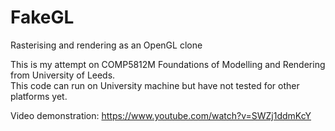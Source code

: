 # FakeGL
Rasterising and rendering as an OpenGL clone

This is my attempt on COMP5812M Foundations of Modelling and Rendering from University of Leeds.  
This code can run on University machine but have not tested for other platforms yet.

Video demonstration: https://www.youtube.com/watch?v=SWZj1ddmKcY
